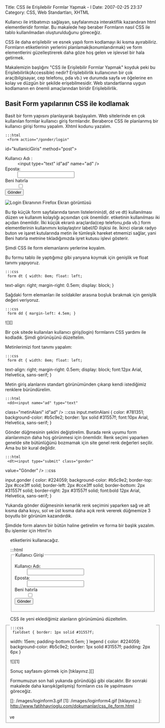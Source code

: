 Title: CSS ile Erişilebilir Formlar Yapmak - I 
Date: 2007-02-25 23:37
Category: CSS, Web Standartları, XHTML

Kullanıcı ile irtibatımızı sağlayan, sayfalarımıza interaktiflik
kazandıran html elementleridir formlar. Bu makalede hep beraber
Formların nasıl CSS ile tablo kullanılmadan oluşturulduğunu göreceğiz.

CSS ile daha erişilebilir ve esnek yapılı form kodlamayı iki kısma
ayırabiliriz. Formların etiketlerinin yerlerini
planlamak(konumlandırmak) ve form elementlerini güzelleştirerek daha
göze hoş gelen ve işlevsel bir hala getirmek.

Makalemizin başlığını "CSS ile Erişilebilir Formlar Yapmak" koyduk peki
bu Erişilebilirlik(Accessible) nedir? Erişilebilirlik kullanıcının bir
çok araç(bilgisayar, cep telefonu, pda vb.) ve durumda sayfa ve
öğelerine en kolay ve düzgün bir şekilde erişebilmesidir. Web
standartlarına uygun kodlamanın en önemli amaçlarından biridir
Erişilebilirlik.

## Basit Form yapılarının CSS ile kodlamak

Basit bir form yapısını planlayarak başlayalım. Web sitelerinde en çok
kullanılan formlar kullanıcı giriş formlarıdır. Beraberce CSS ile
planlanmış bir kullanıcı girişi formu yapalım. Xhtml kodunu yazalım.

	:::html
	 <form action="/gonder/login"
id="kullaniciGiris" method="post"> <dl> <dt><label
for="ad">Kullanıcı Adı :</label></dt> <dd><input type="text"
id"ad" name="ad" /></dd> <dt><label
for="eposta">Eposta:</label></dt> <dd><input type="text"
id="eposta" name="eposta" /></dd> <dt><label for="hatirla">Beni
hatırla</label></dt> <dd><input type="checkbox" id="hatirla"
name="hatirla" /></dd> <dt><input type="submit" value="Gönder"
/></dt> </dl> </form> 

![Login Ekranının Firefox Ekran görüntüsü][]

Bu tip küçük form sayfalarında tanım listelerinin(dl, dd ve dt)
kullanılması düzen ve kullanım kolaylığı açısından çok önemlidir.
<label> etiketinin kullanılması iki açıdan önemlidir. İlki küçük ekranlı
araçlarda(cep telefonu,pda vb.) form elementlerinin kullanımını
kolaylaştırır label/ID ilişkisi ile. İkinci olarak radyo buton ve işaret
kutularında metin ile tümleşik hareket etmemizi sağlar, yani Beni
hatırla metnine tıkladığımızda işret kutusu işlevi gösterir.

Şimdi CSS ile form elemanlarını yerlerine koyalım.

Bu formu tablo ile yaptığımız gibi yanyana koymak için genişlik ve float
tanımı yapıyoruz.

	:::css
	 form dt { width: 8em; float: left;
text-align: right; margin-right: 0.5em; display: block; } 

Sağdaki form elemanları ile soldakiler arasına boşluk bırakmak için
genişlik değeri veriyoruz.

	:::css
	 form dd { margin-left: 4.5em; }


![][]

Bir çok sitede kullanılan kullanıcı giriş(login) formlarını CSS yardımı
ile kodladık. Şimdi görünüşünü düzeltelim.

Metinlerimizi font tanımı yapalım:

	:::css
	 form dt { width: 8em; float: left;
text-align: right; margin-right: 0.5em; display: block; font:12px Arial,
Helvetica, sans-serif; } 

Metin giriş alanlarını standart görünümünden çıkarıp kendi istediğimiz
renklere büründürelim.

	:::html
	 <dd><input name="ad" type="text"
class="metinAlani" id"ad" /></dd>  	:::css
	 input.metinAlani { color: #781351; background-color:
#b5c9e2; border: 1px solid #31557f; font:10px Arial, Helvetica,
sans-serif; } 

Gönder düğmesinin şeklini değiştirelim. Burada renk uyumu form
alanlarımızın daha hoş görünmesi için önemlidir. Renk seçimi yaparken
genelde site bütünlüğünü bozmamak için site genel renk değerleri
seçilir. Ama bu bir kural değildir.

	:::html
	 <dt><input type="submit" class="gonder"
value="Gönder" /></dt>  	:::css
	
input.gonder { color: #224059; background-color: #b5c9e2; border-top:
2px #cce3ff solid; border-left: 2px #cce3ff solid; border-bottom: 2px
#31557f solid; border-right: 2px #31557f solid; font:bold 12px Arial,
Helvetica, sans-serif; } 

Yukarıda gönder düğmesinin kenarlık renk seçimini yaparken sağ ve alt
kısma daha koyu, sol ve üst kısma daha açık renk vererek düğmemize 3
boyutlu bir görünüm kazandırdık.

<p>
Şimdide form alanını bir bütün haline getirelim ve forma bir başlık
yazalım. Bu işlemler için Html'in

<fieldset>
ve <legend> etiketlerini kullanacağız.

</p>
	:::html
	 <form action="/gonder/login"
id="kullaniciGiris" method="post"> <fieldset> <legend>Kullanıcı
Girişi</legend> <dl> <dt><label for="ad">Kullanıcı
Adı:</label></dt> <dd><input name="ad" type="text"
class="metinAlani" id"ad" /></dd> <dt><label
for="eposta">Eposta:</label></dt> <dd><input name="eposta"
type="text" class="metinAlani" id="eposta" /></dd> <dt><label
for="hatirla">Beni hatırla</label></dt> <dd><input
type="checkbox" id="hatirla" name="hatirla" /></dd> <dt><input
type="submit" class="gonder" value="Gönder" /></dt> </dl>
</fieldset> </form> 

CSS ile yeni eklediğimiz alanların görünümünü düzeltelim.

	:::css
	 fieldset { border: 1px solid #31557f;
width: 15em; padding-bottom:0.5em; } legend { color: #224059;
background-color: #b5c9e2; border: 1px solid #31557f; padding: 2px 6px
} 

![][1]

Sonuç sayfasını görmek için [tıklayınız.][]

Formumuzun son hali yukarıda göründüğü gibi olacaktır. Bir sonraki
makalede daha karışık(gelişmiş) formların css ile yapılmasını göreceğiz.

</p>

  [Login Ekranının Firefox Ekran görüntüsü]: /images/loginform1.gif
  []: /images/loginform3.gif
  [1]: /images/loginform4.gif
  [tıklayınız.]: http://www.fatihhayrioglu.com/dokumanlar/css_ile_form.html
